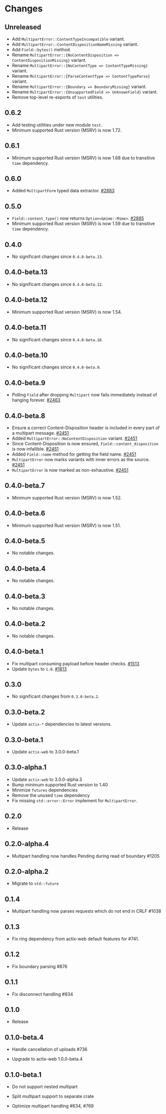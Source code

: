 # Changes

## Unreleased

- Add `MultipartError::ContentTypeIncompatible` variant.
- Add `MultipartError::ContentDispositionNameMissing` variant.
- Add `Field::bytes()` method.
- Rename `MultipartError::{NoContentDisposition => ContentDispositionMissing}` variant.
- Rename `MultipartError::{NoContentType => ContentTypeMissing}` variant.
- Rename `MultipartError::{ParseContentType => ContentTypeParse}` variant.
- Rename `MultipartError::{Boundary => BoundaryMissing}` variant.
- Rename `MultipartError::{UnsupportedField => UnknownField}` variant.
- Remove top-level re-exports of `test` utilities.

## 0.6.2

- Add testing utilities under new module `test`.
- Minimum supported Rust version (MSRV) is now 1.72.

## 0.6.1

- Minimum supported Rust version (MSRV) is now 1.68 due to transitive `time` dependency.

## 0.6.0

- Added `MultipartForm` typed data extractor. [#2883]

[#2883]: https://github.com/actix/actix-web/pull/2883

## 0.5.0

- `Field::content_type()` now returns `Option<&mime::Mime>`. [#2885]
- Minimum supported Rust version (MSRV) is now 1.59 due to transitive `time` dependency.

[#2885]: https://github.com/actix/actix-web/pull/2885

## 0.4.0

- No significant changes since `0.4.0-beta.13`.

## 0.4.0-beta.13

- No significant changes since `0.4.0-beta.12`.

## 0.4.0-beta.12

- Minimum supported Rust version (MSRV) is now 1.54.

## 0.4.0-beta.11

- No significant changes since `0.4.0-beta.10`.

## 0.4.0-beta.10

- No significant changes since `0.4.0-beta.9`.

## 0.4.0-beta.9

- Polling `Field` after dropping `Multipart` now fails immediately instead of hanging forever. [#2463]

[#2463]: https://github.com/actix/actix-web/pull/2463

## 0.4.0-beta.8

- Ensure a correct Content-Disposition header is included in every part of a multipart message. [#2451]
- Added `MultipartError::NoContentDisposition` variant. [#2451]
- Since Content-Disposition is now ensured, `Field::content_disposition` is now infallible. [#2451]
- Added `Field::name` method for getting the field name. [#2451]
- `MultipartError` now marks variants with inner errors as the source. [#2451]
- `MultipartError` is now marked as non-exhaustive. [#2451]

[#2451]: https://github.com/actix/actix-web/pull/2451

## 0.4.0-beta.7

- Minimum supported Rust version (MSRV) is now 1.52.

## 0.4.0-beta.6

- Minimum supported Rust version (MSRV) is now 1.51.

## 0.4.0-beta.5

- No notable changes.

## 0.4.0-beta.4

- No notable changes.

## 0.4.0-beta.3

- No notable changes.

## 0.4.0-beta.2

- No notable changes.

## 0.4.0-beta.1

- Fix multipart consuming payload before header checks. [#1513]
- Update `bytes` to `1.0`. [#1813]

[#1813]: https://github.com/actix/actix-web/pull/1813
[#1513]: https://github.com/actix/actix-web/pull/1513

## 0.3.0

- No significant changes from `0.3.0-beta.2`.

## 0.3.0-beta.2

- Update `actix-*` dependencies to latest versions.

## 0.3.0-beta.1

- Update `actix-web` to 3.0.0-beta.1

## 0.3.0-alpha.1

- Update `actix-web` to 3.0.0-alpha.3
- Bump minimum supported Rust version to 1.40
- Minimize `futures` dependencies
- Remove the unused `time` dependency
- Fix missing `std::error::Error` implement for `MultipartError`.

## 0.2.0

- Release

## 0.2.0-alpha.4

- Multipart handling now handles Pending during read of boundary #1205

## 0.2.0-alpha.2

- Migrate to `std::future`

## 0.1.4

- Multipart handling now parses requests which do not end in CRLF #1038

## 0.1.3

- Fix ring dependency from actix-web default features for #741.

## 0.1.2

- Fix boundary parsing #876

## 0.1.1

- Fix disconnect handling #834

## 0.1.0

- Release

## 0.1.0-beta.4

- Handle cancellation of uploads #736

- Upgrade to actix-web 1.0.0-beta.4

## 0.1.0-beta.1

- Do not support nested multipart

- Split multipart support to separate crate

- Optimize multipart handling #634, #769
